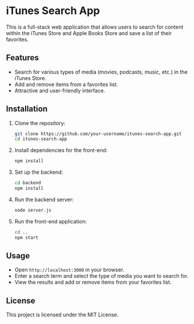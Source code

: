 # iTunes Search App

This is a full-stack web application that allows users to search for content within the iTunes Store and Apple Books Store and save a list of their favorites.

## Features

- Search for various types of media (movies, podcasts, music, etc.) in the iTunes Store.
- Add and remove items from a favorites list.
- Attractive and user-friendly interface.

## Installation

1. Clone the repository:

   ```bash
   git clone https://github.com/your-username/itunes-search-app.git
   cd itunes-search-app
   ```

2. Install dependencies for the front-end:

   ```bash
   npm install
   ```

3. Set up the backend:

   ```bash
   cd backend
   npm install
   ```

4. Run the backend server:

   ```bash
   node server.js
   ```

5. Run the front-end application:
   ```bash
   cd ..
   npm start
   ```

## Usage

- Open `http://localhost:3000` in your browser.
- Enter a search term and select the type of media you want to search for.
- View the results and add or remove items from your favorites list.

## License

This project is licensed under the MIT License.
